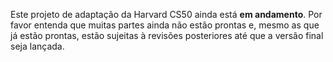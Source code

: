 Este projeto de adaptação da Harvard CS50 ainda está **em andamento**. Por favor
entenda que muitas partes ainda não estão prontas e, mesmo as que já estão
prontas, estão sujeitas à revisões posteriores até que a versão final seja
lançada.
